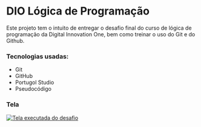 # DIO Lógica de Programação

Este projeto tem o intuito de entregar o desafio final do curso de lógica de programação da Digital Innovation One, bem como treinar o uso do Git e do Github.

### Tecnologias usadas:
- Git
- GitHub
- Portugol Studio
- Pseudocódigo

### Tela
[![Tela executada do desafio](https://i.imgur.com/7Zw6HPd.png "Tela executada do desafio")](https://i.imgur.com/7Zw6HPd.png "Tela executada do desafio")

